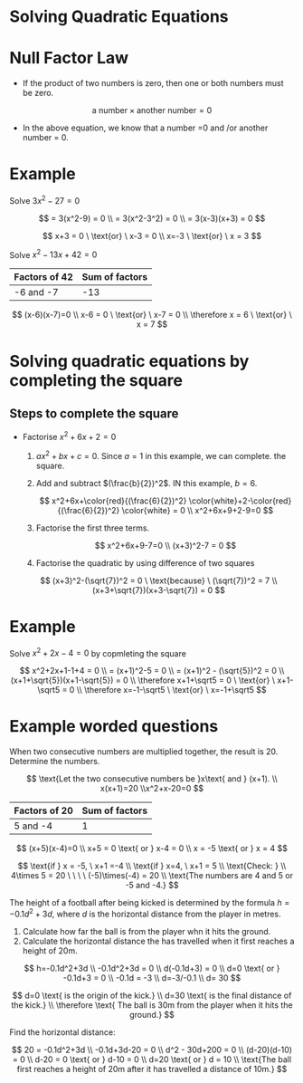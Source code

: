 # Solving Quadratic Equations

# Null Factor Law

- If the product of two numbers is zero, then one or both numbers must be zero.

$$
\text{a number} \times \text{another number} = 0
$$

- In the above equation, we know that a number =0 and /or another number = 0.

# Example

Solve $3x^2-27 = 0$

$$
= 3(x^2-9) = 0 \\ = 3(x^2-3^2) = 0 \\ = 3(x-3)(x+3) = 0
$$

$$
x+3 = 0 \ \text{or} \ x-3 = 0 \\ x=-3 \ \text{or} \ x = 3 
$$

Solve $x^2-13x+42=0$

| Factors of 42 | Sum of factors |
| --- | --- |
| -6 and -7 | -13 |

$$
(x-6)(x-7)=0 \\ x-6 = 0 \ \text{or} \ x-7 = 0 \\ \therefore x = 6 \ \text{or} \ x = 7
$$

# Solving quadratic equations by completing the square

## Steps to complete the square

- Factorise $x^2+6x+2 = 0$
    1. $ax^2+bx+c = 0$. Since $a=1$ in this example, we can complete. the square.
    2. Add and subtract $(\frac{b}{2})^2$. IN this example, $b=6$.
        
        $$
        x^2+6x+\color{red}{(\frac{6}{2})^2} \color{white}+2-\color{red}{(\frac{6}{2})^2} \color{white} = 0 \\ x^2+6x+9+2-9=0
        $$
        
    3. Factorise the first three terms.
        
        $$
        x^2+6x+9-7=0 \\ (x+3)^2-7 = 0
        $$
        
    4. Factorise the quadratic by using difference of two squares
    
    $$
    (x+3)^2-(\sqrt{7})^2 = 0 \ \text{because} \ (\sqrt{7})^2 = 7 \\ (x+3+\sqrt{7})(x+3-\sqrt{7}) = 0
    $$
    

# Example

Solve $x^2+2x-4 = 0$  by copmleting the square

$$
x^2+2x+1-1+4 = 0 \\ = (x+1)^2-5 = 0 \\ = (x+1)^2 - (\sqrt{5})^2 = 0 \\ (x+1+\sqrt{5})(x+1-\sqrt{5}) = 0 \\ \therefore x+1+\sqrt5 = 0 \ \text{or} \ x+1-\sqrt5 = 0 \\ \therefore x=-1-\sqrt5 \ \text{or} \ x=-1+\sqrt5 
$$

# Example worded questions

When two consecutive numbers are multiplied together, the result is 20. Determine the numbers.

$$
\text{Let the two consecutive numbers be }x\text{ and } (x+1). \\ x(x+1)=20 \\x^2+x-20=0
$$

| Factors of 20 | Sum of factors |
| --- | --- |
| 5 and -4 | 1 |

$$
(x+5)(x-4)=0 \\ x+5 = 0 \text{ or } x-4 = 0 \\ x = -5 \text{ or } x = 4
$$

$$
\text{if } x = -5, \ x+1 =-4 \\ \text{if } x=4, \ x+1 = 5 \\ \text{Check: } \\ 4\times 5 = 20 \ \ \ \ (-5)\times(-4) = 20 \\ \text{The numbers are 4 and 5 or -5 and -4.}
$$

The height of a football after being kicked is determined by the formula $h=-0.1d^2+3d$, where $d$ is the horizontal distance from the player in metres.

1. Calculate how far the ball is from the player whn it hits the ground.
2. Calculate the horizontal distance the has travelled when it first reaches a height of 20m.

$$
h=-0.1d^2+3d \\ -0.1d^2+3d = 0 \\ d(-0.1d+3) = 0 \\ d=0 \text{ or } -0.1d+3 = 0 \\ -0.1d = -3 \\ d=-3/-0.1 \\ d= 30
$$

$$
d=0 \text{ is the origin of the kick.} \\ d=30 \text{ is the final distance of the kick.} \\ \therefore \text{ The ball is 30m from the player when it hits the ground.}
$$

Find the horizontal distance:

$$
20 = -0.1d^2+3d \\ -0.1d+3d-20 = 0 \\ d^2 - 30d+200 = 0 \\ (d-20)(d-10) = 0 \\ d-20 = 0 \text{ or } d-10 = 0 \\ d=20 \text{ or } d = 10 \\ \text{The ball first reaches a height of 20m after it has travelled a distance of 10m.}
$$